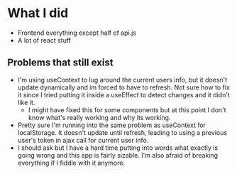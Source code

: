 # What I did
- Frontend everything except half of api.js
- A lot of react stuff

## Problems that still exist
- I'm using useContext to lug around the current users info, but it doesn't update dynamically and im forced to have to refresh. Not sure how to fix it since I tried putting it inside a useEffect to detect changes and it didn't like it. 
  - I might have fixed this for some components but at this point I don't know what's really working and why its working.
- Pretty sure I'm running into the same problem as useContext for localStorage. It doesn't update until refresh, leading to using a previous user's token in ajax call for current user info. 
- I should ask but I have a hard time putting into words what exactly is going wrong and this app is fairly sizable. I'm also afraid of breaking everything if I fiddle with it anymore.
